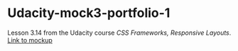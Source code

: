 # Udacity-mock3-portfolio-1
Lesson 3.14 from the Udacity course <i>CSS Frameworks, Responsive Layouts</i>.<br>
<a href="https://s3-us-west-2.amazonaws.com/gae-supplemental-media/mock3-portfolio-1pdf/mock3-portfolio-1.pdf">Link to mockup</a>
